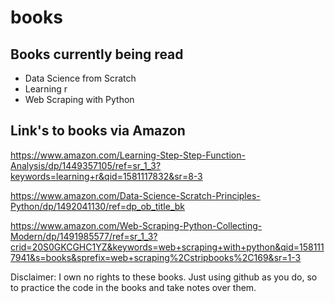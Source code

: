 # books

## Books currently being read
- Data Science from Scratch
- Learning r
- Web Scraping with Python

## Link's to books via Amazon
https://www.amazon.com/Learning-Step-Step-Function-Analysis/dp/1449357105/ref=sr_1_3?keywords=learning+r&qid=1581117832&sr=8-3

https://www.amazon.com/Data-Science-Scratch-Principles-Python/dp/1492041130/ref=dp_ob_title_bk

https://www.amazon.com/Web-Scraping-Python-Collecting-Modern/dp/1491985577/ref=sr_1_3?crid=20S0GKCGHC1YZ&keywords=web+scraping+with+python&qid=1581117941&s=books&sprefix=web+scraping%2Cstripbooks%2C169&sr=1-3

Disclaimer: I own no rights to these books. Just using github as you do, so to practice the code in the books and take notes over them.
